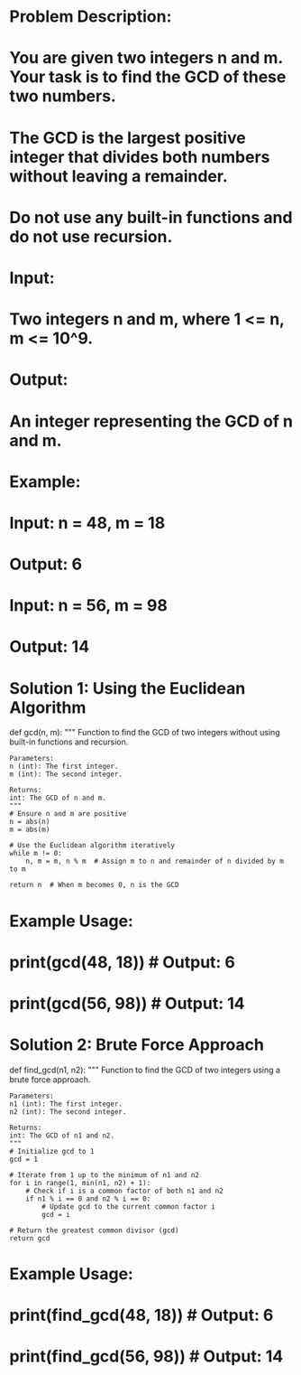 # Problem Description:
# 
# You are given two integers n and m. Your task is to find the GCD of these two numbers. 
# The GCD is the largest positive integer that divides both numbers without leaving a remainder. 
# Do not use any built-in functions and do not use recursion.

# Input:
# Two integers n and m, where 1 <= n, m <= 10^9.

# Output:
# An integer representing the GCD of n and m.

# Example:
# Input: n = 48, m = 18
# Output: 6
 
# Input: n = 56, m = 98
# Output: 14

# Solution 1: Using the Euclidean Algorithm

def gcd(n, m):
    """
    Function to find the GCD of two integers without using built-in functions and recursion.

    Parameters:
    n (int): The first integer.
    m (int): The second integer.

    Returns:
    int: The GCD of n and m.
    """
    # Ensure n and m are positive
    n = abs(n)
    m = abs(m)

    # Use the Euclidean algorithm iteratively
    while m != 0:
        n, m = m, n % m  # Assign m to n and remainder of n divided by m to m

    return n  # When m becomes 0, n is the GCD

# Example Usage:
# print(gcd(48, 18))  # Output: 6
# print(gcd(56, 98))  # Output: 14

# Solution 2: Brute Force Approach

def find_gcd(n1, n2):
    """
    Function to find the GCD of two integers using a brute force approach.

    Parameters:
    n1 (int): The first integer.
    n2 (int): The second integer.

    Returns:
    int: The GCD of n1 and n2.
    """
    # Initialize gcd to 1
    gcd = 1

    # Iterate from 1 up to the minimum of n1 and n2
    for i in range(1, min(n1, n2) + 1):
        # Check if i is a common factor of both n1 and n2
        if n1 % i == 0 and n2 % i == 0:
            # Update gcd to the current common factor i
            gcd = i

    # Return the greatest common divisor (gcd)
    return gcd

# Example Usage:
# print(find_gcd(48, 18))  # Output: 6
# print(find_gcd(56, 98))  # Output: 14
